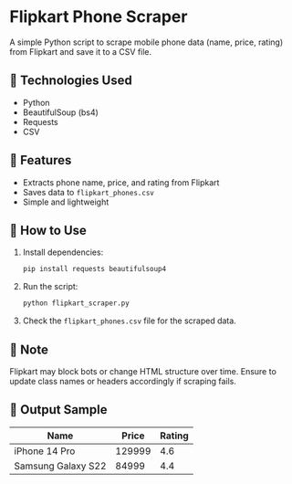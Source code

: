 # Flipkart Phone Scraper

A simple Python script to scrape mobile phone data (name, price, rating) from Flipkart and save it to a CSV file.

## 🔧 Technologies Used

- Python
- BeautifulSoup (bs4)
- Requests
- CSV

## 🚀 Features

- Extracts phone name, price, and rating from Flipkart
- Saves data to `flipkart_phones.csv`
- Simple and lightweight

## 📝 How to Use

1. Install dependencies:
    ```bash
    pip install requests beautifulsoup4
    ```

2. Run the script:
    ```bash
    python flipkart_scraper.py
    ```

3. Check the `flipkart_phones.csv` file for the scraped data.

## 📌 Note

Flipkart may block bots or change HTML structure over time. Ensure to update class names or headers accordingly if scraping fails.

## 📁 Output Sample

| Name                  | Price   | Rating |
|-----------------------|---------|--------|
| iPhone 14 Pro         | 129999  | 4.6    |
| Samsung Galaxy S22    | 84999   | 4.4    |


